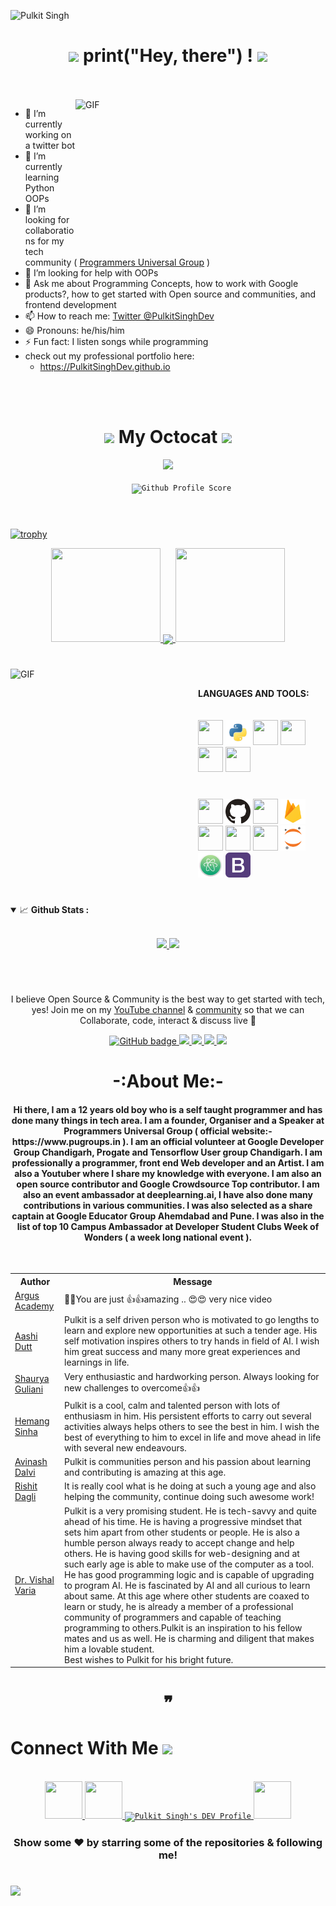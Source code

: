 ![Pulkit Singh](https://pbs.twimg.com/profile_banners/1363801851326386178/1613991473/1500x500)
<h1 align="center">
  <a target="_blank">
    <img src="https://github.com/PulkitSinghDev/PulkitSinghDev/blob/main/Earth.gif" width="24px" style="max-width:100%;">
  </a>
  print("Hey, there") !
  <a target="_blank">
    <img src="https://github.com/PulkitSinghDev/PulkitSinghDev/blob/main/Hi.gif" width="40px" />
  </a>
</h1>
<br/>
<br/>
<a target="_blank">
  <img align="right" height="250" width="400" alt="GIF" src="https://github.com/PulkitSinghDev/PulkitSinghDev/blob/main/code.gif">
</a>


 - 🔭 I’m currently working on a twitter bot
 - 🌱 I’m currently learning Python OOPs
 - 👯 I’m looking for collaborations for my tech community ( <a href="https://www.pugroups.in">Programmers Universal Group</a> )
 - 🤔 I’m looking for help with OOPs
 - 💬 Ask me about Programming Concepts, how to work with Google products?, how to get started with Open source and communities, and frontend development
 - 📫 How to reach me: <a href="https://twitter.com/PulkitSinghDev" >Twitter @PulkitSinghDev</a>
 - 😄 Pronouns: he/his/him
 - ⚡ Fun fact: I listen songs while programming
 - check out my professional portfolio here:
   - https://PulkitSinghDev.github.io
<br/>
<br/>
<h1 align="center">
  <a target="_blank">
    <img src="https://i.pinimg.com/originals/73/ed/50/73ed50d9bfde8459aa2407f561224508.png" width="40px" />
  </a>
  My Octocat
  <a target="_blank">
    <img src="https://i.pinimg.com/originals/73/ed/50/73ed50d9bfde8459aa2407f561224508.png" width="40px" />
  </a>
</h1>
<p align="center">
  <img src="https://github.com/PulkitSinghDev/PulkitSinghDev/blob/main/octocat-removebg-preview.png">
  <br/>
    <code>
      <img src="https://gitwar-jayant.herokuapp.com/badge?username=PulkitSinghDev&label=Gitwar%20Profile%20Score&style=for-the-badge&color=ee6f57" alt="Github Profile Score">
    </code>
</p>
<h1></h1>

[![trophy](https://github-profile-trophy.vercel.app/?username=PulkitSinghDev&column=7&margin-w=15&margin-h=15&no-bg=true&no-frame=true&theme=juicyfresh)](https://github.com/pulkit0076)

<p align="center">
  <a href="https://github.com/PulkitSinghDev">
    <img height="150" width="175" src="https://github.com/PulkitSinghDev/PulkitSinghDev/blob/main/left.png">
    <img align="center" src="https://github-readme-streak-stats.herokuapp.com/?user=PulkitSinghDev&theme=dark&hide_border=true"/>
    <img height="150" width="175" src="https://github.com/PulkitSinghDev/PulkitSinghDev/blob/main/right.png">
  </a>
</p>
<h1></h1>

<a target="_blank"><img align="left" height="300" width="300" alt="GIF" src="https://github.com/PulkitSinghDev/PulkitSinghDev/blob/main/github.gif"></a>
<br/>

**LANGUAGES AND TOOLS:**  
<br/>
<br/>
<code><img height="40" width="40" src="https://images.vexels.com/media/users/3/166401/isolated/preview/b82aa7ac3f736dd78570dd3fa3fa9e24-java-programming-language-icon-by-vexels.png"></code>
<code><img height="40" width="40" src="https://raw.githubusercontent.com/github/explore/80688e429a7d4ef2fca1e82350fe8e3517d3494d/topics/python/python.png"></code>
<code><img height="40" width="40" src="https://www.naveedashfaq.me/img/c++.png"></code>
<code><img height="40" width="40" src="https://www.flaticon.com/svg/static/icons/svg/1216/1216733.svg"></code>
<code><img height="40" width="40" src="https://cdn.iconscout.com/icon/free/png-256/css-131-722685.png"></code>
<code><img height="40" width="40" src="https://github.com/PulkitSinghDev/PulkitSinghDev/blob/main/Tailwind-CSS-removebg-preview-removebg-preview.png"></code>

 #
<code><img height="40" width="40" src="https://upload.wikimedia.org/wikipedia/commons/thumb/3/3f/Git_icon.svg/1024px-Git_icon.svg.png"></code>
<code><img height="40" width="40" src="https://raw.githubusercontent.com/github/explore/80688e429a7d4ef2fca1e82350fe8e3517d3494d/topics/github-api/github-api.png"></code>
<code><img height="40" width="40" src="https://github.com/PulkitSinghDev/PulkitSinghDev/blob/main/google-cloud.png"></code>
<code><img height="40" width="40" src="https://raw.githubusercontent.com/github/explore/80688e429a7d4ef2fca1e82350fe8e3517d3494d/topics/firebase/firebase.png"></code>
<code><img height="40" width="40" src="https://github.com/PulkitSinghDev/PulkitSinghDev/blob/main/tensorflow-removebg-preview.png"></code>
<code><img height="40" width="40" src="https://www.flaticon.com/premium-icon/icons/svg/720/720269.svg"></code>
<code><img height="40" width="40" src="https://github.com/PulkitSinghDev/PulkitSinghDev/blob/main/g-suite.png"></code>
<code><img height="40" width="40" src="https://raw.githubusercontent.com/github/explore/80688e429a7d4ef2fca1e82350fe8e3517d3494d/topics/jupyter-notebook/jupyter-notebook.png"></code>
<code><img height="40" width="40" src="https://raw.githubusercontent.com/github/explore/80688e429a7d4ef2fca1e82350fe8e3517d3494d/topics/atom/atom.png"></code>
<code><img height="40" width="40" src="https://raw.githubusercontent.com/github/explore/80688e429a7d4ef2fca1e82350fe8e3517d3494d/topics/bootstrap/bootstrap.png"></code>
<br/>

#
<details open="">
<summary>
  <g-emoji class="g-emoji" alias="chart_with_upwards_trend" fallback-src="https://github.githubassets.com/images/icons/emoji/unicode/1f4c8.png">📈</g-emoji> 
  <strong>Github Stats : </strong>
</summary>
<br>
  
<p align="center">
<a href="https://github.com/pulkit0076">
  <img width="65%" src="https://github-readme-stats.vercel.app/api?username=PulkitSinghDev&show_icons=true&theme=tokyonight" />
  <img width="27%" src="https://github-readme-stats.vercel.app/api/top-langs/?username=PulkitSinghDev&count_private=true&theme=tokyonight" />
</a>
</p>
</details>
<br>

#

<p align="center">I believe Open Source & Community is the best way to get started with tech, yes! Join me on my <a href="https://www.youtube.com/channel/UCWvqpm9sTcjgXLkp5Ylro-A?sub_confirmation=1">YouTube channel</a> & <a href="https://www.pugroups.in">community</a> so that we can Collaborate, code, interact & discuss live 🎥</p>
<p align="center">
  <a href="https://github.com/PulkitSinghDev?tab=followers">
    <img src="https://img.shields.io/github/followers/PulkitSinghDev?label=Followers&logo=GitHub&style=for-the-badge" alt="GitHub badge" />
  </a>
  <a href="https://twitter.com/intent/follow?source=followbutton&variant=1.0&screen_name=PulkitSinghDev">
    <img src="https://img.shields.io/twitter/follow/PulkitSinghDev?label=Twitter&logo=twitter&style=for-the-badge" />
  </a>
  <a href="https://www.youtube.com/channel/UCWvqpm9sTcjgXLkp5Ylro-A?sub_confirmation=1">
    <img src="https://img.shields.io/badge/Youtube-subscribe-red?style=for-the-badge&logo=youtube" />
  </a>
    <a href="https://www.pugroups.in">
    <img src="https://img.shields.io/badge/Join-Community-blue?style=for-the-badge&logo=drive.google.com/file/d/12mlsmrRRYFsCl9LkXIYH3kFKYV6EgbxV/view?usp=sharing" />
  </a>
  <a href="https://discord.gg/Q7BTD58JKr" >
    <img src="https://img.shields.io/discord/812902492442198047?color=blue&label=Discord&style=for-the-badge">
  </a>
  
<h1 align="center">-:About Me:-</h1>
<h4 align="center">Hi there, I am a 12 years old boy who is a self taught programmer and has done many things in tech area. I am a founder, Organiser and a Speaker at Programmers Universal Group ( official website:- https://www.pugroups.in ). I am an official volunteer at Google Developer Group Chandigarh, Progate and Tensorflow User group Chandigarh. I am professionally a programmer, front end Web developer and an Artist. I am also a Youtuber where I share my knowledge with everyone. I am also an open source contributor and Google Crowdsource Top contributor. I am also an event ambassador at deeplearning.ai, I have also done many contributions in various communities. I was also selected as a share captain at Google Educator Group Ahemdabad and Pune. I was also in the list of top 10 Campus Ambassador at Developer Student Clubs Week of Wonders ( a week long national event ).</h4><br>


<table align="center">
  <tr>
    <th>Author</th>
    <th>Message</th>
  </tr>
  <tr>
    <td><a target="_blank" href="https://youtu.be/vQsg6OdZlvo">Argus Academy</a></td>
    <td>🙏🙏You are just 👍👍amazing .. 😍😍 very nice video</td>
  </tr>
  <tr>
    <td><a href="https://twitter.com/AashiDutt">Aashi Dutt</a></td>
    <td>Pulkit is a self driven person who is motivated to go lengths to learn and explore new opportunities at such a tender age. His self motivation inspires others to try hands in field of AI. I wish him great success and many more great experiences and learnings in life.</td>
  </tr>
  <tr>
    <td><a href="https://github.com/Shaurya1505">Shaurya Guliani</a></td>
    <td>Very enthusiastic and hardworking person. Always looking for new challenges to overcome👍👍</td>
  </tr>
  <tr>
    <td><a href="https://twitter.com/HemangSinha">Hemang Sinha</a></td>
    <td>Pulkit is a cool, calm and talented person with lots of enthusiasm in him. His persistent efforts to carry out several activities always helps others to see the best in him. I wish the best of everything to him to excel in life and move ahead in life with several new endeavours.</td>
  </tr>
  <tr>
    <td><a href="https://twitter.com/Aviboy2006">Avinash Dalvi</a></td>
    <td>Pulkit is communities person and his passion about learning and contributing is amazing at this age.</td>
  </tr>
  <tr>
    <td><a href="https://www.rishit.tech/">Rishit Dagli</a></td>
    <td>It is really cool what is he doing at such a young age and also helping the community, continue doing such awesome work!</td>
  </tr>
  <tr>
    <td><a href="https://twitter.com/DrVishalVaria">Dr. Vishal Varia</a></td>
    <td>Pulkit is a very promising student. He is tech-savvy and quite ahead of his time. He is having a progressive mindset that sets him apart from other students or people. He is also a humble person always ready to accept change and help others. He is having good skills for web-designing and at such early age is able to make use of the computer as a tool. He has good programming logic and is capable of upgrading to program AI. He is fascinated by AI and all curious to learn about same. At this age where other students are coaxed to learn or study, he is already a member of a professional community of programmers and capable of teaching programming to others.Pulkit is an inspiration to his fellow mates and us as well. He is charming and diligent that makes him a lovable student.<br>Best wishes to Pulkit for his bright future.</td>
  </tr>
  <tr>
</table>

<h1 align="center">❞</h1>


<h1>
  Connect With Me <a target="_blank">
  <img src="https://github.com/PulkitSinghDev/PulkitSinghDev/blob/main/Handshake.gif" height="32px" style="max-width:100%;">
  </a>
</h1>

<p align="center">
  <br>
  <a href="https://www.linkedin.com/in/pulkit-singh-082879200/" target="_blank">
    <code><img height="60" width="60" src="https://github.com/pulkit0076/pulkit0076/blob/main/linkedin.svg"/></code>
  </a>
  <a href="https://twitter.com/PulkitSinghDev" target="_blank">
    <code><img height="60" width="60" src="https://github.com/PulkitSinghDev/PulkitSinghDev/blob/main/twitter.svg"/></code>
  </a>
  <a href="https://dev.to/PulkitSinghDev">
    <code><img src="https://d2fltix0v2e0sb.cloudfront.net/dev-badge.svg" alt="Pulkit Singh's DEV Profile" height="62" width="62"></code>
  </a>
    <a href="https://github.com/PulkitSinghDev">
    <code><img height="60" width="60" src="https://cdn.jsdelivr.net/npm/simple-icons@3.0.1/icons/github.svg"></code>  
  </a>
</p>

<div align="center">

### Show some ❤️ by starring some of the repositories & following me!

</div>

#

![](https://github.com/PulkitSinghDev/PulkitSinghDev/blob/main/footer.png)
